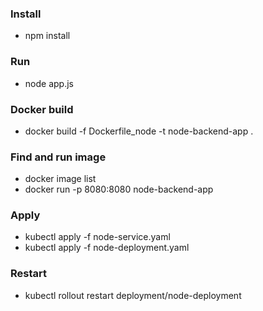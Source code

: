 ### Install
- npm install

### Run
- node app.js


### Docker build 
- docker build -f Dockerfile_node -t node-backend-app .


### Find and run image
- docker image list
- docker run -p 8080:8080 node-backend-app

### Apply

- kubectl apply -f node-service.yaml
- kubectl apply -f node-deployment.yaml

### Restart

- kubectl rollout restart deployment/node-deployment